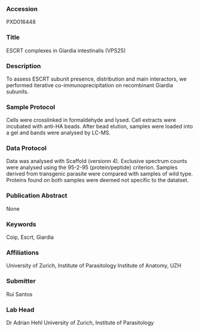 ### Accession
PXD016448

### Title
ESCRT complexes in Giardia intestinalis  (VPS25)

### Description
To assess ESCRT subunit presence, distribution and main interactors, we performed iterative co-immunoprecipitation on recombinant Giardia subunits.

### Sample Protocol
Cells were crosslinked in formaldehyde and lysed. Cell extracts were incubated with anti-HA beads. After bead elution, samples were loaded into a gel and bands were analysed by LC-MS.

### Data Protocol
Data was analysed with Scaffold (versionn 4). Exclusive spectrum counts were analysed using the 95-2-95 (protein/peptide) criterion. Samples derived from transgenic parasite were compared with samples of wild type. Proteins found on both samples were deemed not specific to the datatset.

### Publication Abstract
None

### Keywords
Coip, Escrt, Giardia

### Affiliations
University of Zurich, Institute of Parasitology
Institute of Anatomy, UZH

### Submitter
Rui Santos

### Lab Head
Dr Adrian Hehl
University of Zurich, Institute of Parasitology



